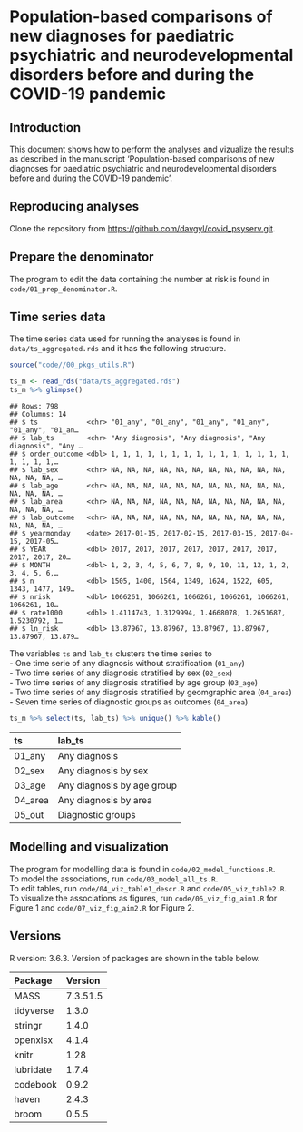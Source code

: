 Population-based comparisons of new diagnoses for paediatric psychiatric
and neurodevelopmental disorders before and during the COVID-19 pandemic
================

## Introduction

This document shows how to perform the analyses and vizualize the
results as described in the manuscript ‘Population-based comparisons of
new diagnoses for paediatric psychiatric and neurodevelopmental
disorders before and during the COVID-19 pandemic’.

## Reproducing analyses

Clone the repository from <https://github.com/davgyl/covid_psyserv.git>.

## Prepare the denominator

The program to edit the data containing the number at risk is found in
`code/01_prep_denominator.R`.

## Time series data

The time series data used for running the analyses is found in
`data/ts_aggregated.rds` and it has the following structure.

``` r
source("code//00_pkgs_utils.R")

ts_m <- read_rds("data/ts_aggregated.rds")
ts_m %>% glimpse()
```

    ## Rows: 798
    ## Columns: 14
    ## $ ts            <chr> "01_any", "01_any", "01_any", "01_any", "01_any", "01_an…
    ## $ lab_ts        <chr> "Any diagnosis", "Any diagnosis", "Any diagnosis", "Any …
    ## $ order_outcome <dbl> 1, 1, 1, 1, 1, 1, 1, 1, 1, 1, 1, 1, 1, 1, 1, 1, 1, 1, 1,…
    ## $ lab_sex       <chr> NA, NA, NA, NA, NA, NA, NA, NA, NA, NA, NA, NA, NA, NA, …
    ## $ lab_age       <chr> NA, NA, NA, NA, NA, NA, NA, NA, NA, NA, NA, NA, NA, NA, …
    ## $ lab_area      <chr> NA, NA, NA, NA, NA, NA, NA, NA, NA, NA, NA, NA, NA, NA, …
    ## $ lab_outcome   <chr> NA, NA, NA, NA, NA, NA, NA, NA, NA, NA, NA, NA, NA, NA, …
    ## $ yearmonday    <date> 2017-01-15, 2017-02-15, 2017-03-15, 2017-04-15, 2017-05…
    ## $ YEAR          <dbl> 2017, 2017, 2017, 2017, 2017, 2017, 2017, 2017, 2017, 20…
    ## $ MONTH         <dbl> 1, 2, 3, 4, 5, 6, 7, 8, 9, 10, 11, 12, 1, 2, 3, 4, 5, 6,…
    ## $ n             <dbl> 1505, 1400, 1564, 1349, 1624, 1522, 605, 1343, 1477, 149…
    ## $ nrisk         <dbl> 1066261, 1066261, 1066261, 1066261, 1066261, 1066261, 10…
    ## $ rate1000      <dbl> 1.4114743, 1.3129994, 1.4668078, 1.2651687, 1.5230792, 1…
    ## $ ln_risk       <dbl> 13.87967, 13.87967, 13.87967, 13.87967, 13.87967, 13.879…

The variables `ts` and `lab_ts` clusters the time series to  
\- One time serie of any diagnosis without stratification (`01_any`)  
\- Two time series of any diagnosis stratified by sex (`02_sex`)  
\- Two time series of any diagnosis stratified by age group (`03_age`)  
\- Two time series of any diagnosis stratified by geomgraphic area
(`04_area`)  
\- Seven time series of diagnostic groups as outcomes (`04_area`)

``` r
ts_m %>% select(ts, lab_ts) %>% unique() %>% kable()
```

| ts       | lab\_ts                    |
| :------- | :------------------------- |
| 01\_any  | Any diagnosis              |
| 02\_sex  | Any diagnosis by sex       |
| 03\_age  | Any diagnosis by age group |
| 04\_area | Any diagnosis by area      |
| 05\_out  | Diagnostic groups          |

## Modelling and visualization

The program for modelling data is found in
`code/02_model_functions.R`.  
To model the associations, run `code/03_model_all_ts.R`.  
To edit tables, run `code/04_viz_table1_descr.R` and
`code/05_viz_table2.R`.  
To visualize the associations as figures, run `code/06_viz_fig_aim1.R`
for Figure 1 and `code/07_viz_fig_aim2.R` for Figure 2.

## Versions

R version: 3.6.3. Version of packages are shown in the table below.

| Package   | Version  |
| :-------- | :------- |
| MASS      | 7.3.51.5 |
| tidyverse | 1.3.0    |
| stringr   | 1.4.0    |
| openxlsx  | 4.1.4    |
| knitr     | 1.28     |
| lubridate | 1.7.4    |
| codebook  | 0.9.2    |
| haven     | 2.4.3    |
| broom     | 0.5.5    |
